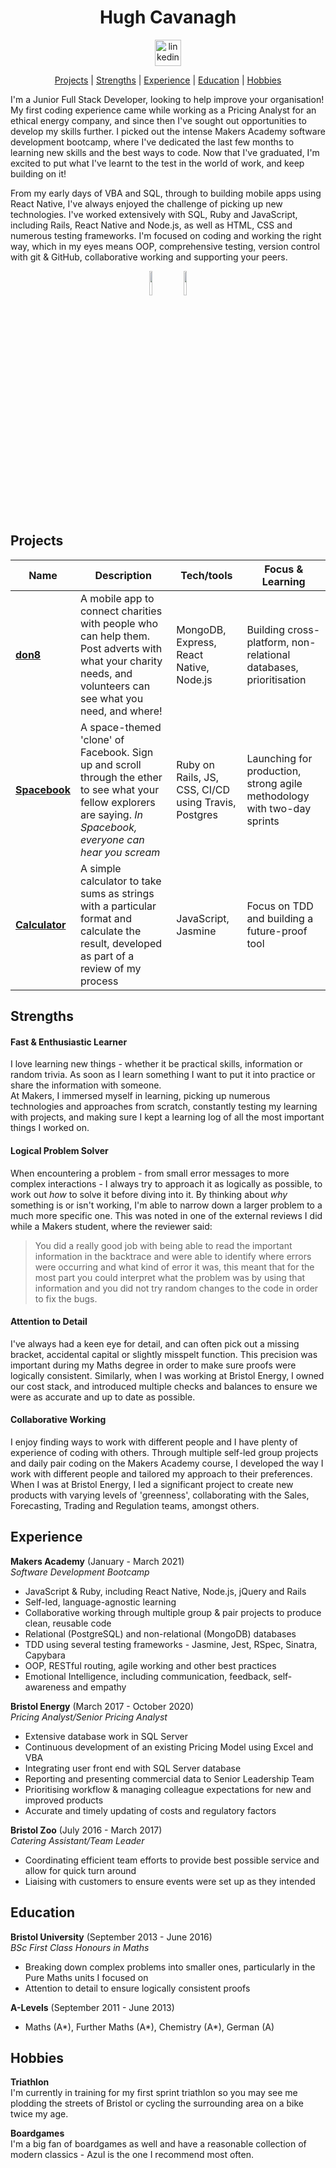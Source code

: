 <h1 align="center">Hugh Cavanagh</h1>
<div align="center">
<a href="https://www.linkedin.com/in/hugh-cavanagh-76a5b3119/"><img src="https://content.linkedin.com/content/dam/me/business/en-us/amp/brand-site/v2/bg/LI-Bug.svg.original.svg" alt="linkedin" height=42px width=42px/> </a>
<br>

[Projects](#projects) | [Strengths](#strengths) | [Experience](#experience) | [Education](#education) | [Hobbies](#hobbies)

</div>

I'm a Junior Full Stack Developer, looking to help improve your organisation! My first coding experience came while working as a Pricing Analyst for an ethical energy company, and since then I've sought out opportunities to develop my skills further. I picked out the intense Makers Academy software development bootcamp, where I've dedicated the last few months to learning new skills and the best ways to code. Now that I've graduated, I'm excited to put what I've learnt to the test in the world of work, and keep building on it!  

From my early days of VBA and SQL, through to building mobile apps using React Native, I've always enjoyed the challenge of picking up new technologies. I've worked extensively with SQL, Ruby and JavaScript, including Rails, React Native and Node.js, as well as HTML, CSS and numerous testing frameworks. I'm focused on coding and working the right way, which in my eyes means OOP, comprehensive testing, version control with git & GitHub, collaborative working and supporting your peers.

<div align=center>
<img src=https://github-readme-stats.vercel.app/api?username=hacaravan&show_icons=true&theme=tokyonight&hide=stars height=10% />
<img src=https://github-readme-stats.vercel.app/api/top-langs/?username=hacaravan&theme=tokyonight height=10%/>
</div>

## Projects

| Name                         | Description       | Tech/tools        | Focus & Learning |
| ---------------------------- | ----------------- | ----------------- | ---------------  |
| [**don8**](https://github.com/JoshSinyor/don8) | A mobile app to connect charities with people who can help them. Post adverts with what your charity needs, and volunteers can see what you need, and where!  | MongoDB, Express, React Native, Node.js | Building cross-platform, non-relational databases, prioritisation
| [**Spacebook**](https://fierce-plains-18412.herokuapp.com) | A space-themed 'clone' of Facebook. Sign up and scroll through the ether to see what your fellow explorers are saying. _In Spacebook, everyone can hear you scream_ | Ruby on Rails, JS, CSS, CI/CD using Travis, Postgres | Launching for production, strong agile methodology with two-day sprints
[**Calculator**](https://github.com/hacaravan/calculator)  | A simple calculator to take sums as strings with a particular format and calculate the result, developed as part of a review of my process | JavaScript, Jasmine | Focus on TDD and building a future-proof tool

## Strengths

#### Fast & Enthusiastic Learner

I love learning new things - whether it be practical skills, information or random trivia. As soon as I learn something I want to put it into practice or share the information with someone.  
At Makers, I immersed myself in learning, picking up numerous technologies and approaches from scratch, constantly testing my learning with projects, and making sure I kept a learning log of all the most important things I worked on.  

#### Logical Problem Solver

When encountering a problem - from small error messages to more complex interactions - I always try to approach it as logically as possible, to work out _how_ to solve it before diving into it. By thinking about _why_ something is or isn't working, I'm able to narrow down a larger problem to a much more specific one. This was noted in one of the external reviews I did while a Makers student, where the reviewer said:
>You did a really good job with being able to read the important information in the backtrace and were able to identify where errors were occurring and what kind of error it was, this meant that for the most part you could interpret what the problem was by using that information and you did not try random changes to the code in order to fix the bugs.

#### Attention to Detail

I've always had a keen eye for detail, and can often pick out a missing bracket, accidental capital or slightly misspelt function. This precision was important during my Maths degree in order to make sure proofs were logically consistent. Similarly, when I was working at Bristol Energy, I owned our cost stack, and introduced multiple checks and balances to ensure we were as accurate and up to date as possible.

#### Collaborative Working

I enjoy finding ways to work with different people and I have plenty of experience of coding with others. Through multiple self-led group projects and daily pair coding on the Makers Academy course, I developed the way I work with different people and tailored my approach to their preferences. When I was at Bristol Energy, I led a significant project to create new products with varying levels of 'greenness', collaborating with the Sales, Forecasting, Trading and Regulation teams, amongst others.

## Experience

**Makers Academy** (January - March 2021)  
_Software Development Bootcamp_

- JavaScript & Ruby, including React Native, Node.js, jQuery and Rails
- Self-led, language-agnostic learning
- Collaborative working through multiple group & pair projects to produce clean, reusable code
- Relational (PostgreSQL) and non-relational (MongoDB) databases
- TDD using several testing frameworks - Jasmine, Jest, RSpec, Sinatra, Capybara
- OOP, RESTful routing, agile working and other best practices
- Emotional Intelligence, including communication, feedback, self-awareness and empathy

**Bristol Energy** (March 2017 - October 2020)  
_Pricing Analyst/Senior Pricing Analyst_

- Extensive database work in SQL Server
- Continuous development of an existing Pricing Model using Excel and VBA
- Integrating user front end with SQL Server database
- Reporting and presenting commercial data to Senior Leadership Team
- Prioritising workflow & managing colleague expectations for new and improved products
- Accurate and timely updating of costs and regulatory factors

**Bristol Zoo** (July 2016 - March 2017)  
_Catering Assistant/Team Leader_

- Coordinating efficient team efforts to provide best possible service and allow for quick turn around
- Liaising with customers to ensure events were set up as they intended

## Education

**Bristol University** (September 2013 - June 2016)  
*BSc First Class Honours in Maths*
- Breaking down complex problems into smaller ones, particularly in the Pure Maths units I focused on
- Attention to detail to ensure logically consistent proofs

**A-Levels** (September 2011 - June 2013)
- Maths (A\*), Further Maths (A\*), Chemistry (A\*), German (A)

## Hobbies

**Triathlon**  
I'm currently in training for my first sprint triathlon so you may see me plodding the streets of Bristol or cycling the surrounding area on a bike twice my age.   

**Boardgames**  
I'm a big fan of boardgames as well and have a reasonable collection of modern classics - Azul is the one I recommend most often.

